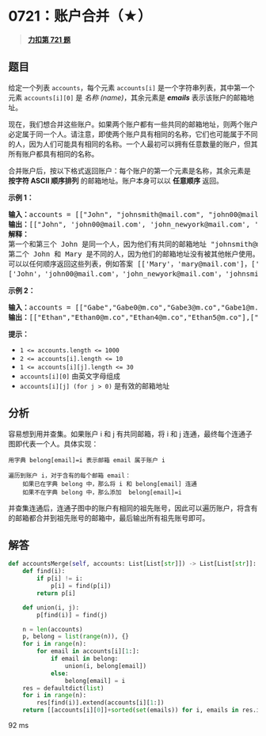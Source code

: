 # 0721：账户合并（★）


> <u>**[力扣第 721 题](https://leetcode.cn/problems/accounts-merge/)**</u>

## 题目

<p>给定一个列表 <code>accounts</code>，每个元素 <code>accounts[i]</code> 是一个字符串列表，其中第一个元素 <code>accounts[i][0]</code> 是 <em>名称 (name)</em>，其余元素是 <em><strong>emails</strong> </em>表示该账户的邮箱地址。</p>

<p>现在，我们想合并这些账户。如果两个账户都有一些共同的邮箱地址，则两个账户必定属于同一个人。请注意，即使两个账户具有相同的名称，它们也可能属于不同的人，因为人们可能具有相同的名称。一个人最初可以拥有任意数量的账户，但其所有账户都具有相同的名称。</p>

<p>合并账户后，按以下格式返回账户：每个账户的第一个元素是名称，其余元素是 <strong>按字符 ASCII 顺序排列</strong> 的邮箱地址。账户本身可以以 <strong>任意顺序</strong> 返回。</p>



<p><strong>示例 1：</strong></p>

<pre>
<b>输入：</b>accounts = [["John", "johnsmith@mail.com", "john00@mail.com"], ["John", "johnnybravo@mail.com"], ["John", "johnsmith@mail.com", "john_newyork@mail.com"], ["Mary", "mary@mail.com"]]
<b>输出：</b>[["John", 'john00@mail.com', 'john_newyork@mail.com', 'johnsmith@mail.com'],  ["John", "johnnybravo@mail.com"], ["Mary", "mary@mail.com"]]
<b>解释：</b>
第一个和第三个 John 是同一个人，因为他们有共同的邮箱地址 "johnsmith@mail.com"。
第二个 John 和 Mary 是不同的人，因为他们的邮箱地址没有被其他帐户使用。
可以以任何顺序返回这些列表，例如答案 [['Mary'，'mary@mail.com']，['John'，'johnnybravo@mail.com']，
['John'，'john00@mail.com'，'john_newyork@mail.com'，'johnsmith@mail.com']] 也是正确的。
</pre>

<p><strong>示例 2：</strong></p>

<pre>
<strong>输入：</strong>accounts = [["Gabe","Gabe0@m.co","Gabe3@m.co","Gabe1@m.co"],["Kevin","Kevin3@m.co","Kevin5@m.co","Kevin0@m.co"],["Ethan","Ethan5@m.co","Ethan4@m.co","Ethan0@m.co"],["Hanzo","Hanzo3@m.co","Hanzo1@m.co","Hanzo0@m.co"],["Fern","Fern5@m.co","Fern1@m.co","Fern0@m.co"]]
<strong>输出：</strong>[["Ethan","Ethan0@m.co","Ethan4@m.co","Ethan5@m.co"],["Gabe","Gabe0@m.co","Gabe1@m.co","Gabe3@m.co"],["Hanzo","Hanzo0@m.co","Hanzo1@m.co","Hanzo3@m.co"],["Kevin","Kevin0@m.co","Kevin3@m.co","Kevin5@m.co"],["Fern","Fern0@m.co","Fern1@m.co","Fern5@m.co"]]
</pre>



<p><strong>提示：</strong></p>

<ul>
<li><code>1 &lt;= accounts.length &lt;= 1000</code></li>
<li><code>2 &lt;= accounts[i].length &lt;= 10</code></li>
<li><code>1 &lt;= accounts[i][j].length &lt;= 30</code></li>
<li><code>accounts[i][0]</code> 由英文字母组成</li>
<li><code>accounts[i][j] (for j &gt; 0)</code> 是有效的邮箱地址</li>
</ul>


## 分析

容易想到用并查集。如果账户 i 和 j 有共同邮箱，将 i 和 j 连通，最终每个连通子图即代表一个人。具体实现：

	用字典 belong[email]=i 表示邮箱 email 属于账户 i
	
	遍历到账户 i，对于含有的每个邮箱 email：
		如果已在字典 belong 中，那么将 i 和 belong[email] 连通
		如果不在字典 belong 中，那么添加  belong[email]=i

并查集连通后，连通子图中的账户有相同的祖先账号，因此可以遍历账户，将含有的邮箱都合并到祖先账号的邮箱中，最后输出所有祖先账号即可。


## 解答

```python
def accountsMerge(self, accounts: List[List[str]]) -> List[List[str]]:
	def find(i):
		if p[i] != i:
			p[i] = find(p[i])
		return p[i]

	def union(i, j):
		p[find(i)] = find(j)

	n = len(accounts)
	p, belong = list(range(n)), {}
	for i in range(n):
		for email in accounts[i][1:]:
			if email in belong:
				union(i, belong[email])
			else:
				belong[email] = i
	res = defaultdict(list)
	for i in range(n):
		res[find(i)].extend(accounts[i][1:])
	return [[accounts[i][0]]+sorted(set(emails)) for i, emails in res.items()]
```
92 ms

